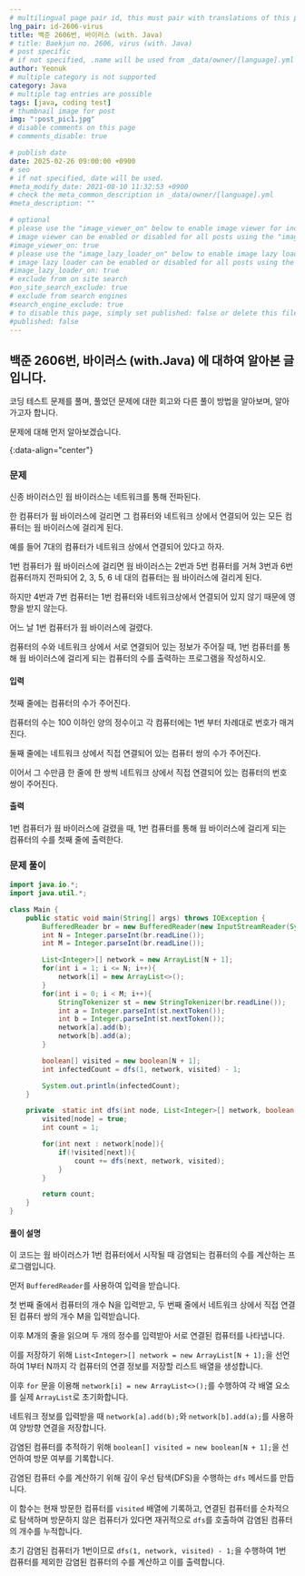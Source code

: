 ```yaml
---
# multilingual page pair id, this must pair with translations of this page. (This name must be unique)
lng_pair: id-2606-virus
title: 백준 2606번, 바이러스 (with. Java)
# title: Baekjun no. 2606, virus (with. Java)
# post specific
# if not specified, .name will be used from _data/owner/[language].yml
author: Yeonuk
# multiple category is not supported
category: Java
# multiple tag entries are possible
tags: [java, coding test]
# thumbnail image for post
img: ":post_pic1.jpg"
# disable comments on this page
# comments_disable: true

# publish date
date: 2025-02-26 09:00:00 +0900
# seo
# if not specified, date will be used.
#meta_modify_date: 2021-08-10 11:32:53 +0900
# check the meta_common_description in _data/owner/[language].yml
#meta_description: ""

# optional
# please use the "image_viewer_on" below to enable image viewer for individual pages or posts (_posts/ or [language]/_posts folders).
# image viewer can be enabled or disabled for all posts using the "image_viewer_posts: true" setting in _data/conf/main.yml.
#image_viewer_on: true
# please use the "image_lazy_loader_on" below to enable image lazy loader for individual pages or posts (_posts/ or [language]/_posts folders).
# image lazy loader can be enabled or disabled for all posts using the "image_lazy_loader_posts: true" setting in _data/conf/main.yml.
#image_lazy_loader_on: true
# exclude from on site search
#on_site_search_exclude: true
# exclude from search engines
#search_engine_exclude: true
# to disable this page, simply set published: false or delete this file
#published: false
---
```


<!-- outline-start -->

## 백준 2606번, 바이러스 (with.Java) 에 대하여 알아본 글입니다.

코딩 테스트 문제를 풀며, 풀었던 문제에 대한 회고와 다른 풀이 방법을 알아보며, 알아가고자 합니다.

문제에 대해 먼저 알아보겠습니다.

{:data-align="center"}

<!-- outline-end -->

### 문제

신종 바이러스인 웜 바이러스는 네트워크를 통해 전파된다.

한 컴퓨터가 웜 바이러스에 걸리면 그 컴퓨터와 네트워크 상에서 연결되어 있는 모든 컴퓨터는 웜 바이러스에 걸리게 된다.

예를 들어 7대의 컴퓨터가 네트워크 상에서 연결되어 있다고 하자.

1번 컴퓨터가 웜 바이러스에 걸리면 웜 바이러스는 2번과 5번 컴퓨터를 거쳐 3번과 6번 컴퓨터까지 전파되어 2, 3, 5, 6 네 대의 컴퓨터는 웜 바이러스에 걸리게 된다.

하지만 4번과 7번 컴퓨터는 1번 컴퓨터와 네트워크상에서 연결되어 있지 않기 때문에 영향을 받지 않는다.

어느 날 1번 컴퓨터가 웜 바이러스에 걸렸다.

컴퓨터의 수와 네트워크 상에서 서로 연결되어 있는 정보가 주어질 때, 1번 컴퓨터를 통해 웜 바이러스에 걸리게 되는 컴퓨터의 수를 출력하는 프로그램을 작성하시오.

#### 입력

첫째 줄에는 컴퓨터의 수가 주어진다.

컴퓨터의 수는 100 이하인 양의 정수이고 각 컴퓨터에는 1번 부터 차례대로 번호가 매겨진다.

둘째 줄에는 네트워크 상에서 직접 연결되어 있는 컴퓨터 쌍의 수가 주어진다.

이어서 그 수만큼 한 줄에 한 쌍씩 네트워크 상에서 직접 연결되어 있는 컴퓨터의 번호 쌍이 주어진다.

#### 출력

1번 컴퓨터가 웜 바이러스에 걸렸을 때, 1번 컴퓨터를 통해 웜 바이러스에 걸리게 되는 컴퓨터의 수를 첫째 줄에 출력한다.

### 문제 풀이

```java
import java.io.*;
import java.util.*;

class Main {
    public static void main(String[] args) throws IOException {
        BufferedReader br = new BufferedReader(new InputStreamReader(System.in));
        int N = Integer.parseInt(br.readLine());
        int M = Integer.parseInt(br.readLine());

        List<Integer>[] network = new ArrayList[N + 1];
        for(int i = 1; i <= N; i++){
            network[i] = new ArrayList<>();
        }
        for(int i = 0; i < M; i++){
            StringTokenizer st = new StringTokenizer(br.readLine());
            int a = Integer.parseInt(st.nextToken());
            int b = Integer.parseInt(st.nextToken());
            network[a].add(b);
            network[b].add(a);
        }

        boolean[] visited = new boolean[N + 1];
        int infectedCount = dfs(1, network, visited) - 1;

        System.out.println(infectedCount);
    }

    private  static int dfs(int node, List<Integer>[] network, boolean[] visited){
        visited[node] = true;
        int count = 1;

        for(int next : network[node]){
            if(!visited[next]){
                count += dfs(next, network, visited);
            }
        }

        return count;
    }
}
```

#### 풀이 설명

이 코드는 웜 바이러스가 1번 컴퓨터에서 시작될 때 감염되는 컴퓨터의 수를 계산하는 프로그램입니다.

먼저 `BufferedReader`를 사용하여 입력을 받습니다.

첫 번째 줄에서 컴퓨터의 개수 N을 입력받고, 두 번째 줄에서 네트워크 상에서 직접 연결된 컴퓨터 쌍의 개수 M을 입력받습니다.

이후 M개의 줄을 읽으며 두 개의 정수를 입력받아 서로 연결된 컴퓨터를 나타냅니다.

이를 저장하기 위해 `List<Integer>[] network = new ArrayList[N + 1];`을 선언하여 1부터 N까지 각 컴퓨터의 연결 정보를 저장할 리스트 배열을 생성합니다.

이후 `for` 문을 이용해 `network[i] = new ArrayList<>();`를 수행하여 각 배열 요소를 실제 `ArrayList`로 초기화합니다.

네트워크 정보를 입력받을 때 `network[a].add(b);`와 `network[b].add(a);`를 사용하여 양방향 연결을 저장합니다.

감염된 컴퓨터를 추적하기 위해 `boolean[] visited = new boolean[N + 1];`을 선언하여 방문 여부를 기록합니다.

감염된 컴퓨터 수를 계산하기 위해 깊이 우선 탐색(DFS)을 수행하는 `dfs` 메서드를 만듭니다.

이 함수는 현재 방문한 컴퓨터를 `visited` 배열에 기록하고, 연결된 컴퓨터를 순차적으로 탐색하며 방문하지 않은 컴퓨터가 있다면 재귀적으로 `dfs`를 호출하여 감염된 컴퓨터의 개수를 누적합니다.

초기 감염된 컴퓨터가 1번이므로 `dfs(1, network, visited) - 1;`을 수행하여 1번 컴퓨터를 제외한 감염된 컴퓨터의 수를 계산하고 이를 출력합니다.
